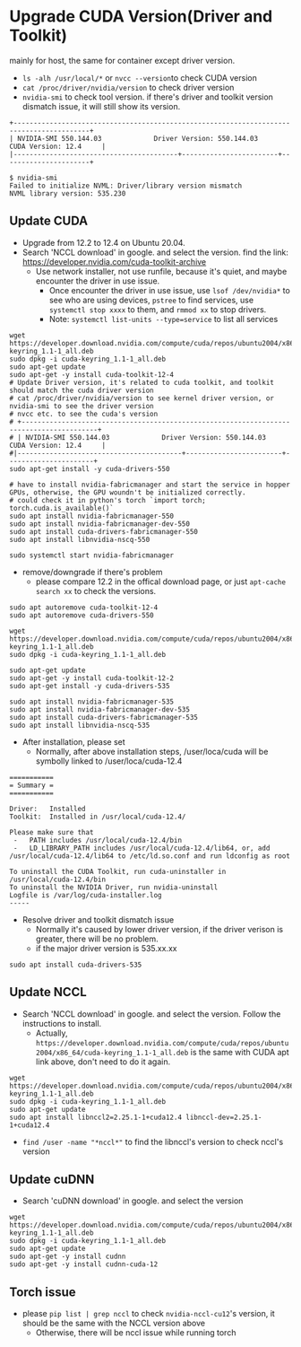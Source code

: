 # Upgrade CUDA Version(Driver and Toolkit)
mainly for host, the same for container except driver version.
* `ls -alh /usr/local/*` or `nvcc --version`to check CUDA version
* `cat /proc/driver/nvidia/version` to check driver version
* `nvidia-smi` to check tool version. if there's driver and toolkit version dismatch issue, it will still show its version.

```
+-----------------------------------------------------------------------------------------+
| NVIDIA-SMI 550.144.03             Driver Version: 550.144.03     CUDA Version: 12.4     |
|-----------------------------------------+------------------------+----------------------+

$ nvidia-smi
Failed to initialize NVML: Driver/library version mismatch
NVML library version: 535.230

```
## Update CUDA
* Upgrade from 12.2 to 12.4 on Ubuntu 20.04.
* Search 'NCCL download' in google. and select the version. find the link: https://developer.nvidia.com/cuda-toolkit-archive
  * Use network installer, not use runfile, because it's quiet, and maybe encounter the driver in use issue.
    * Once encounter the driver in use issue, use `lsof /dev/nvidia*` to see who are using devices, `pstree` to find services, use `systemctl stop xxxx` to them, and `rmmod xx` to stop drivers.
    *   Note: `systemctl list-units --type=service` to list all services
```
wget https://developer.download.nvidia.com/compute/cuda/repos/ubuntu2004/x86_64/cuda-keyring_1.1-1_all.deb
sudo dpkg -i cuda-keyring_1.1-1_all.deb
sudo apt-get update
sudo apt-get -y install cuda-toolkit-12-4
# Update Driver version, it's related to cuda toolkit, and toolkit should match the cuda driver version
# cat /proc/driver/nvidia/version to see kernel driver version, or nvidia-smi to see the driver version
# nvcc etc. to see the cuda's version
# +-----------------------------------------------------------------------------------------+
# | NVIDIA-SMI 550.144.03             Driver Version: 550.144.03     CUDA Version: 12.4     |
#|-----------------------------------------+------------------------+----------------------+
sudo apt-get install -y cuda-drivers-550

# have to install nvidia-fabricmanager and start the service in hopper GPUs, otherwise, the GPU woundn't be initialized correctly.
# could check it in python's torch `import torch; torch.cuda.is_available()`
sudo apt install nvidia-fabricmanager-550
sudo apt install nvidia-fabricmanager-dev-550
sudo apt install cuda-drivers-fabricmanager-550
sudo apt install libnvidia-nscq-550

sudo systemctl start nvidia-fabricmanager
```
* remove/downgrade if there's problem
  * please compare 12.2 in the offical download page, or just `apt-cache search xx` to check the versions. 
```
sudo apt autoremove cuda-toolkit-12-4
sudo apt autoremove cuda-drivers-550

wget https://developer.download.nvidia.com/compute/cuda/repos/ubuntu2004/x86_64/cuda-keyring_1.1-1_all.deb
sudo dpkg -i cuda-keyring_1.1-1_all.deb

sudo apt-get update
sudo apt-get -y install cuda-toolkit-12-2
sudo apt-get install -y cuda-drivers-535

sudo apt install nvidia-fabricmanager-535
sudo apt install nvidia-fabricmanager-dev-535
sudo apt install cuda-drivers-fabricmanager-535
sudo apt install libnvidia-nscq-535

```

* After installation, please set
  * Normally, after above installation steps,  /user/loca/cuda will be symbolly linked to /user/loca/cuda-12.4

```
===========
= Summary =
===========

Driver:   Installed
Toolkit:  Installed in /usr/local/cuda-12.4/

Please make sure that
 -   PATH includes /usr/local/cuda-12.4/bin
 -   LD_LIBRARY_PATH includes /usr/local/cuda-12.4/lib64, or, add /usr/local/cuda-12.4/lib64 to /etc/ld.so.conf and run ldconfig as root

To uninstall the CUDA Toolkit, run cuda-uninstaller in /usr/local/cuda-12.4/bin
To uninstall the NVIDIA Driver, run nvidia-uninstall
Logfile is /var/log/cuda-installer.log
-----
```
* Resolve driver and toolkit dismatch issue
  * Normally it's caused by lower driver version, if the driver verison is greater, there will be no problem.
  * if the major driver version is 535.xx.xx
```
sudo apt install cuda-drivers-535 
```


## Update NCCL
* Search 'NCCL download' in google. and select the version. Follow the instructions to install.
  * Actually, `https://developer.download.nvidia.com/compute/cuda/repos/ubuntu2004/x86_64/cuda-keyring_1.1-1_all.deb` is the same with CUDA apt link above, don't need to do it again.
```
wget https://developer.download.nvidia.com/compute/cuda/repos/ubuntu2004/x86_64/cuda-keyring_1.1-1_all.deb
sudo dpkg -i cuda-keyring_1.1-1_all.deb
sudo apt-get update
sudo apt install libnccl2=2.25.1-1+cuda12.4 libnccl-dev=2.25.1-1+cuda12.4
```
* `find /user -name "*nccl*"` to find the libnccl's version to check nccl's version

## Update cuDNN
* Search 'cuDNN download' in google. and select the version
```
wget https://developer.download.nvidia.com/compute/cuda/repos/ubuntu2004/x86_64/cuda-keyring_1.1-1_all.deb
sudo dpkg -i cuda-keyring_1.1-1_all.deb
sudo apt-get update
sudo apt-get -y install cudnn
sudo apt-get -y install cudnn-cuda-12
```

## Torch issue
* please `pip list | grep nccl` to check `nvidia-nccl-cu12`'s version, it should be the same with the NCCL version above
  * Otherwise, there will be nccl issue while running torch
